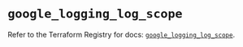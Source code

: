 # `google_logging_log_scope`

Refer to the Terraform Registry for docs: [`google_logging_log_scope`](https://registry.terraform.io/providers/hashicorp/google/6.33.0/docs/resources/logging_log_scope).
